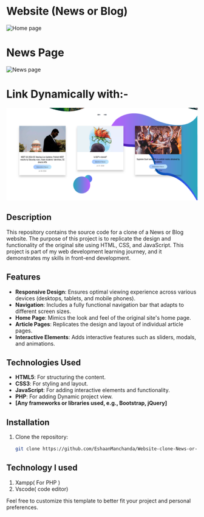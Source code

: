 # Website (News or Blog)

![Home page](assets/screenshot/full.png)

# News Page

![News page](assets/screenshot/post.png)

# Link Dynamically with:-

![News page](assets/screenshot/short.png)




## Description

This repository contains the source code for a clone of a News or Blog website. The purpose of this project is to replicate the design and functionality of the original site using HTML, CSS, and JavaScript. This project is part of my web development learning journey, and it demonstrates my skills in front-end development.

## Features

- **Responsive Design**: Ensures optimal viewing experience across various devices (desktops, tablets, and mobile phones).
- **Navigation**: Includes a fully functional navigation bar that adapts to different screen sizes.
- **Home Page**: Mimics the look and feel of the original site's home page.
- **Article Pages**: Replicates the design and layout of individual article pages.
- **Interactive Elements**: Adds interactive features such as sliders, modals, and animations.

## Technologies Used

- **HTML5**: For structuring the content.
- **CSS3**: For styling and layout.
- **JavaScript**: For adding interactive elements and functionality.
- **PHP**: For adding Dynamic project view.
- **[Any frameworks or libraries used, e.g., Bootstrap, jQuery]**

## Installation

1. Clone the repository:
   ```bash
   git clone https://github.com/EshaanManchanda/Website-clone-News-or-Blog-.git

## Technology I used

1. Xampp( For PHP )
2. Vscode( code editor)

Feel free to customize this template to better fit your project and personal preferences.

